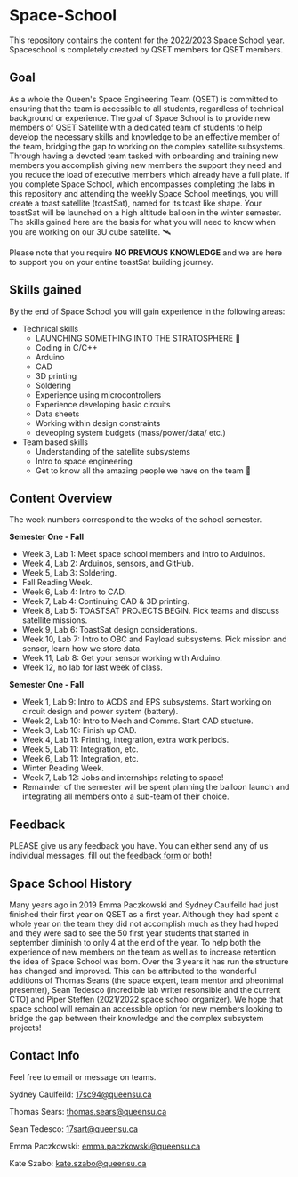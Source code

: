 # Space-School
This repository contains the content for the 2022/2023 Space School year. Spaceschool is completely created by QSET members for QSET members.

## Goal
As a whole the Queen's Space Engineering Team (QSET) is committed to ensuring that the team is accessible to all students, regardless of technical background or experience. The goal of Space School is to provide new members of QSET Satellite with a dedicated team of students to help develop the necessary skills and knowledge to be an effective member of the team, bridging the gap to working on the complex satellite subsystems. Through having a devoted team tasked with onboarding and training new members you accomplish giving new members the support they need and you reduce the load of executive members which already have a full plate. If you complete Space School, which encompasses completing the labs in this repository and attending the weekly Space School meetings, you will create a toast satellite (toastSat), named for its toast like shape. Your toastSat will be launched on a high altitude balloon in the winter semester. The skills gained here are the basis for what you will need to know when you are working on our 3U cube satellite. 🛰️


Please note that you require **NO PREVIOUS KNOWLEDGE** and we are here to support you on your entine toastSat building journey. 

## Skills gained
By the end of Space School you will gain experience in the following areas:

- Technical skills
  - LAUNCHING SOMETHING INTO THE STRATOSPHERE :rocket:
  - Coding in C/C++
  - Arduino
  - CAD
  - 3D printing
  - Soldering
  - Experience using microcontrollers
  - Experience developing basic circuits
  - Data sheets
  - Working within design constraints
  - deveoping system budgets (mass/power/data/ etc.)
- Team based skills
  - Understanding of the satellite subsystems
  - Intro to space engineering
  - Get to know all the amazing people we have on the team 🙂

## Content Overview
The week numbers correspond to the weeks of the school semester.

**Semester One - Fall** 
- Week 3, Lab 1: Meet space school members and intro to Arduinos.
- Week 4, Lab 2: Arduinos, sensors, and GitHub.
- Week 5, Lab 3: Soldering.
- Fall Reading Week.
- Week 6, Lab 4: Intro to CAD.
- Week 7, Lab 4: Continuing CAD & 3D printing.
- Week 8, Lab 5: TOASTSAT PROJECTS BEGIN. Pick teams and discuss satellite missions.
- Week 9, Lab 6: ToastSat design considerations.
- Week 10, Lab 7: Intro to OBC and Payload subsystems. Pick mission and sensor, learn how we store data.
- Week 11, Lab 8: Get your sensor working with Arduino.
- Week 12, no lab for last week of class.

**Semester One - Fall** 
- Week 1, Lab 9: Intro to ACDS and EPS subsystems. Start working on circuit design and power system (battery).
- Week 2, Lab 10: Intro to Mech and Comms. Start CAD stucture.
- Week 3, Lab 10: Finish up CAD.
- Week 4, Lab 11: Printing, integration, extra work periods.
- Week 5, Lab 11: Integration, etc.
- Week 6, Lab 11: Integration, etc.
- Winter Reading Week.
- Week 7, Lab 12: Jobs and internships relating to space!
- Remainder of the semester will be spent planning the balloon launch and integrating all members onto a sub-team of their choice.


## Feedback
PLEASE give us any feedback you have.  You can either send any of us individual messages, fill out the [feedback form](https://forms.gle/ZNMfWeRQVinnbxpEA) or both!

## Space School History
Many years ago in 2019 Emma Paczkowski and Sydney Caulfeild had just finished their first year on QSET as a first year. Although they had spent a whole year on the team they did not accomplish much as they had hoped and they were sad to see the 50 first year students that started in september diminish to only 4 at the end of the year. To help both the experience of new members on the team as well as to increase retention the idea of Space School was born.  Over the 3 years it has run the structure has changed and improved.  This can be attributed to the wonderful additions of Thomas Seans (the space expert, team mentor and pheonimal presenter), Sean Tedesco (incredible lab writer resonsible and the current CTO) and Piper Steffen (2021/2022 space school organizer). We hope that space school will remain an accessible option for new members looking to bridge the gap between their knowledge and the complex subsystem projects!

## Contact Info 
Feel free to email or message on teams.

Sydney Caulfeild: 17sc94@queensu.ca

Thomas Sears: thomas.sears@queensu.ca

Sean Tedesco: 17sart@queensu.ca

Emma Paczkowski: emma.paczkowski@queensu.ca

Kate Szabo: kate.szabo@queensu.ca

